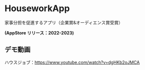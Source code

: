 # HouseworkApp
家事分担を促進するアプリ（企業賞&オーディエンス賞受賞）

**(AppStore リリース：2022-2023)**

## デモ動画
ハウスジョブ：https://www.youtube.com/watch?v=dgHKb2oJMCA

